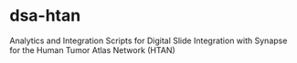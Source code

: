 # dsa-htan
Analytics and Integration Scripts for Digital Slide Integration with Synapse for the Human Tumor Atlas Network (HTAN)
